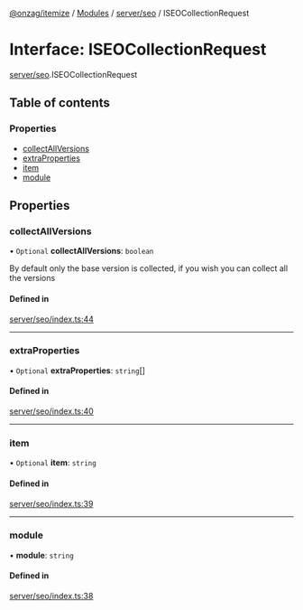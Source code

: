 [@onzag/itemize](../README.md) / [Modules](../modules.md) / [server/seo](../modules/server_seo.md) / ISEOCollectionRequest

# Interface: ISEOCollectionRequest

[server/seo](../modules/server_seo.md).ISEOCollectionRequest

## Table of contents

### Properties

- [collectAllVersions](server_seo.ISEOCollectionRequest.md#collectallversions)
- [extraProperties](server_seo.ISEOCollectionRequest.md#extraproperties)
- [item](server_seo.ISEOCollectionRequest.md#item)
- [module](server_seo.ISEOCollectionRequest.md#module)

## Properties

### collectAllVersions

• `Optional` **collectAllVersions**: `boolean`

By default only the base version is collected, if you wish you can collect all the versions

#### Defined in

[server/seo/index.ts:44](https://github.com/onzag/itemize/blob/f2f29986/server/seo/index.ts#L44)

___

### extraProperties

• `Optional` **extraProperties**: `string`[]

#### Defined in

[server/seo/index.ts:40](https://github.com/onzag/itemize/blob/f2f29986/server/seo/index.ts#L40)

___

### item

• `Optional` **item**: `string`

#### Defined in

[server/seo/index.ts:39](https://github.com/onzag/itemize/blob/f2f29986/server/seo/index.ts#L39)

___

### module

• **module**: `string`

#### Defined in

[server/seo/index.ts:38](https://github.com/onzag/itemize/blob/f2f29986/server/seo/index.ts#L38)
